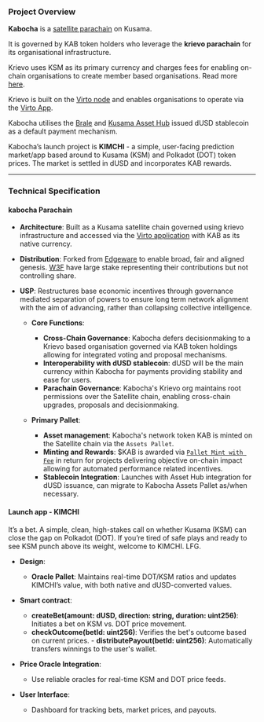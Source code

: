 ### **Project Overview**

**Kabocha** is a [satellite parachain](https://github.com/monsieurbulb/satellite-chains/tree/main) on Kusama.

It is governed by KAB token holders who leverage the **krievo parachain** for its organisational infrastructure. 

Krievo uses KSM as its primary currency and charges fees for enabling on-chain organisations to create member based organisations. Read more [here](https://hackmd.io/jTfEz0aaS72qBscVOLAGJg).  

Krievo is built on the [Virto node](https://github.com/virto-network/virto-node/) and enables organisations to operate via the [Virto App](https://app.virto.dev/). 

Kabocha utilises the [Brale](https://brale.xyz) and [Kusama Asset Hub](https://guide.kusama.network/docs/learn-assets) issued dUSD stablecoin as a default payment mechanism. 

Kabocha’s launch project is **KIMCHI** - a simple, user-facing prediction market/app based around to Kusama (KSM) and Polkadot (DOT) token prices. The market is settled in dUSD and incorporates KAB rewards.

---

### **Technical Specification**

#### kabocha Parachain
   - **Architecture**: Built as a Kusama satellite chain governed using krievo infrastructure and accessed via the [Virto application](https://app.virto.dev/) with KAB as its native currency.
- **Distribution**: Forked from [Edgeware](https://forum.polkadot.network/t/re-introducing-edgeware-substrates-most-chaotic-governance-experiment-and-second-oldest-mainnet/500) to enable broad, fair and aligned genesis. [W3F](https://web3.foundation/) have large stake representing their contributions but not controlling share.
- **USP**: Restructures base economic incentives through governance mediated separation of powers to ensure long term network alignment with the aim of advancing, rather than collapsing collective intelligence. 

   - **Core Functions**:
      - **Cross-Chain Governance**: Kabocha defers decisionmaking to a Krievo based organisation governed via KAB token holdings allowing for integrated voting and proposal mechanisms.
      - **Interoperability with dUSD stablecoin**: dUSD will be the main currency within Kabocha for payments providing stability and ease for users.
      - **Parachain Governance**: Kabocha's Krievo org maintains root permissions over the Satellite chain, enabling cross-chain upgrades, proposals and decisionmaking.

   - **Primary Pallet**:
      - **Asset management**: Kabocha's network token KAB is minted on the Satellite chain via the `Assets Pallet`.
      - **Minting and Rewards**: $KAB is awarded via [`Pallet Mint with Fee`](https://github.com/kabocha-network/pallet_mint_with_fee) in return for projects delivering objective on-chain impact allowing for automated performance related incentives.
      - **Stablecoin Integration**: Launches with Asset Hub integration for dUSD issuance, can migrate to Kabocha Assets Pallet as/when necessary.

#### Launch app - KIMCHI
It’s a bet. A simple, clean, high-stakes call on whether Kusama (KSM) can close the gap on Polkadot (DOT). If you’re tired of safe plays and ready to see KSM punch above its weight, welcome to KIMCHI. LFG.
   - **Design**:
      - **Oracle Pallet**: Maintains real-time DOT/KSM ratios and updates KIMCHI’s value, with both native and dUSD-converted values.
        
   - **Smart contract**:
      - **createBet(amount: dUSD, direction: string, duration: uint256)**: Initiates a bet on KSM vs. DOT price movement.
      - **checkOutcome(betId: uint256)**: Verifies the bet's outcome based on current prices.
    - **distributePayout(betId: uint256)**: Automatically transfers winnings to the user's wallet.

   - **Price Oracle Integration**:
      - Use reliable oracles for real-time KSM and DOT price feeds.

   - **User Interface**:
      - Dashboard for tracking bets, market prices, and payouts.
